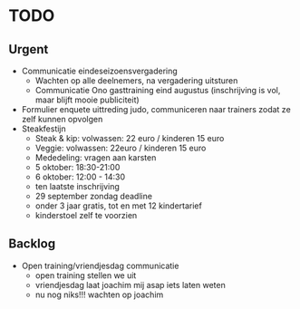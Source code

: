 # TODO
## Urgent
- Communicatie eindeseizoensvergadering
	- Wachten op alle deelnemers, na vergadering uitsturen
	- Communicatie Ono gasttraining eind augustus (inschrijving is vol, maar blijft mooie publiciteit)
- Formulier enquete uittreding judo, communiceren naar trainers zodat ze zelf kunnen opvolgen
- Steakfestijn
	- Steak & kip: volwassen: 22 euro / kinderen 15 euro
	- Veggie: volwassen: 22euro / kinderen 15 euro
	- Mededeling: vragen aan karsten
	- 5 oktober: 18:30-21:00
	- 6 oktober: 12:00 - 14:30
	- ten laatste inschrijving
	-  29 september zondag deadline
	- onder 3 jaar gratis, tot en met 12 kindertarief
	- kinderstoel zelf te voorzien
	
## Backlog
- Open training/vriendjesdag communicatie
	- open training stellen we uit
	- vriendjesdag laat joachim mij asap iets laten weten
	- nu nog niks!!! wachten op joachim
<!--stackedit_data:
eyJoaXN0b3J5IjpbMTY2NjI4MjYwNiwtNzUwMjUyNjkyLDIxNj
Q1ODI0NSwyMTUwNzY0MzMsLTM0Njc3Mzg5OCwxNjk4Nzc2MDk3
LDE2OTg3NzYwOTcsMTg1MDc1MDA4MywxNDU4Mzk4ODQ0LC0zNT
U0MTUzMjYsNDMxNDc5NzgsLTIxMTcwMDgyMTksNzA4Mjg2ODU4
LDE1NjQ1MDM0MzFdfQ==
-->